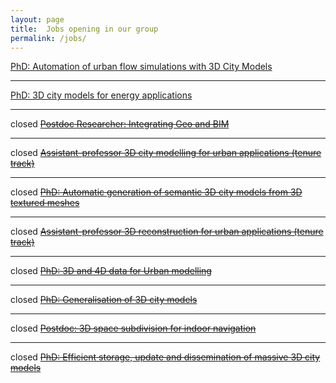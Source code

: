 ```yaml
---
layout: page
title:  Jobs opening in our group
permalink: /jobs/
---
```



[PhD: Automation of urban flow simulations with 3D City Models](/jobs/phdcfd2020/)

- - -

[PhD: 3D city models for energy applications](/jobs/phdenergy2020/)

- - -

<span class="label label-danger">closed</span>
<del>
[Postdoc Researcher: Integrating Geo and BIM](/jobs/postdoc2017/)
</del>

- - -

<span class="label label-danger">closed</span>
<del>
[Assistant-professor 3D city modelling for urban applications (tenure track)](/jobs/ud2017/)
</del>

- - -

<span class="label label-danger">closed</span>
<del>
[PhD: Automatic generation of semantic 3D city models from 3D textured meshes](/jobs/phdcmt2017/)
</del>

- - - 

<span class="label label-danger">closed</span> 
<del>
[Assistant-professor 3D reconstruction for urban applications (tenure track)](/jobs/ud/)
</del>

- - -


<span class="label label-danger">closed</span> 
<del>[PhD: 3D and 4D data for Urban modelling](/jobs/phd2umnd2016/)</del>

- - -

<span class="label label-danger">closed</span> 
<del>[PhD: Generalisation of 3D city models](/jobs/phdumnd2016/)</del>

- - -

<span class="label label-danger">closed</span> 
<del>[Postdoc: 3D space subdivision for indoor navigation](/jobs/postdoc201503/)</del>

- - -

<span class="label label-danger">closed</span> 
<del>[PhD: Efficient storage, update and dissemination of massive 3D city models](/jobs/phd201502/)</del>
